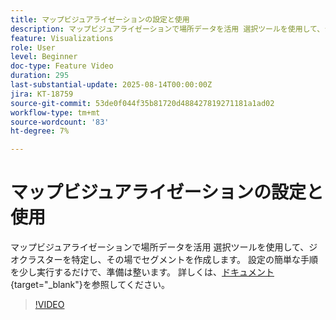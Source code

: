 ```yaml
---
title: マップビジュアライゼーションの設定と使用
description: マップビジュアライゼーションで場所データを活用 選択ツールを使用して、ジオクラスターを特定し、その場でセグメントを作成します。 設定の簡単な手順を少し実行するだけで、準備は整います。
feature: Visualizations
role: User
level: Beginner
doc-type: Feature Video
duration: 295
last-substantial-update: 2025-08-14T00:00:00Z
jira: KT-18759
source-git-commit: 53de0f044f35b81720d488427819271181a1ad02
workflow-type: tm+mt
source-wordcount: '83'
ht-degree: 7%

---
```



# マップビジュアライゼーションの設定と使用

マップビジュアライゼーションで場所データを活用 選択ツールを使用して、ジオクラスターを特定し、その場でセグメントを作成します。 設定の簡単な手順を少し実行するだけで、準備は整います。 詳しくは、[ドキュメント](https://experienceleague.adobe.com/ja/docs/analytics-platform/using/cja-workspace/visualizations/map){target="_blank"}を参照してください。

>[!VIDEO](https://video.tv.adobe.com/v/3470819/?learn=on&enablevpops)
